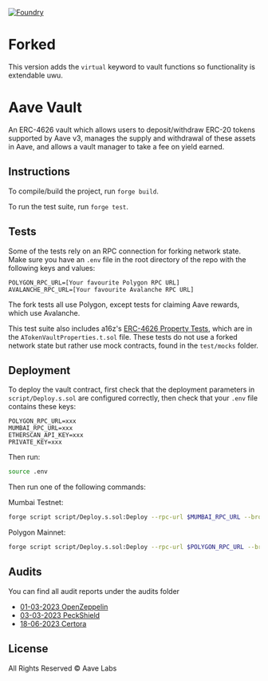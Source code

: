 [![Foundry][foundry-badge]][foundry]

[foundry]: https://getfoundry.sh/
[foundry-badge]: https://img.shields.io/badge/Built%20with-Foundry-FFDB1C.svg

# Forked
This version adds the `virtual` keyword to vault functions so functionality is extendable uwu.

# Aave Vault

An ERC-4626 vault which allows users to deposit/withdraw ERC-20 tokens supported by Aave v3, manages the supply and withdrawal of these assets in Aave, and allows a vault manager to take a fee on yield earned.

## Instructions

To compile/build the project, run `forge build`.

To run the test suite, run `forge test`.

## Tests

Some of the tests rely on an RPC connection for forking network state. Make sure you have an `.env` file in the root directory of the repo with the following keys and values:

```
POLYGON_RPC_URL=[Your favourite Polygon RPC URL]
AVALANCHE_RPC_URL=[Your favourite Avalanche RPC URL]
```

The fork tests all use Polygon, except tests for claiming Aave rewards, which use Avalanche.

This test suite also includes a16z's [ERC-4626 Property Tests](https://a16zcrypto.com/generalized-property-tests-for-erc4626-vaults/), which are in the `ATokenVaultProperties.t.sol` file. These tests do not use a forked network state but rather use mock contracts, found in the `test/mocks` folder.

## Deployment

To deploy the vault contract, first check that the deployment parameters in `script/Deploy.s.sol` are configured correctly, then check that your `.env` file contains these keys:

```
POLYGON_RPC_URL=xxx
MUMBAI_RPC_URL=xxx
ETHERSCAN_API_KEY=xxx
PRIVATE_KEY=xxx
```

Then run:

```bash
source .env
```

Then run one of the following commands:

Mumbai Testnet:

```bash
forge script script/Deploy.s.sol:Deploy --rpc-url $MUMBAI_RPC_URL --broadcast --verify --legacy -vvvv
```

Polygon Mainnet:

```bash
forge script script/Deploy.s.sol:Deploy --rpc-url $POLYGON_RPC_URL --broadcast --verify --legacy -vvvv
```

## Audits

You can find all audit reports under the audits folder

- [01-03-2023 OpenZeppelin](./audits/01-03-2023_OpenZeppelin_Wrapped_AToken_Vault.pdf)
- [03-03-2023 PeckShield](./audits/03-03-2023_Peckshield_Wrapped_AToken_Vault.pdf)
- [18-06-2023 Certora](./certora/report/Aave-Vault-Formal-Verification.pdf)


## License

All Rights Reserved © Aave Labs
